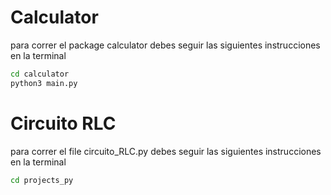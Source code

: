 # Calculator

para correr el package calculator debes seguir las siguientes instrucciones en la terminal

```sh
cd calculator
python3 main.py
```

# Circuito RLC

para correr el file circuito_RLC.py debes seguir las siguientes instrucciones en la terminal

```sh
cd projects_py
```
